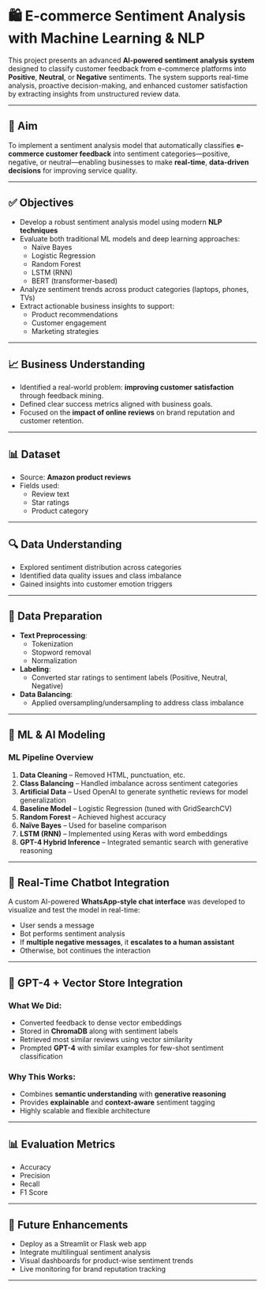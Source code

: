 # 🛍️ E-commerce Sentiment Analysis with Machine Learning & NLP

This project presents an advanced **AI-powered sentiment analysis system** designed to classify customer feedback from e-commerce platforms into **Positive**, **Neutral**, or **Negative** sentiments. The system supports real-time analysis, proactive decision-making, and enhanced customer satisfaction by extracting insights from unstructured review data.

---

## 🎯 Aim

To implement a sentiment analysis model that automatically classifies **e-commerce customer feedback** into sentiment categories—positive, negative, or neutral—enabling businesses to make **real-time**, **data-driven decisions** for improving service quality.

---

## ✅ Objectives

- Develop a robust sentiment analysis model using modern **NLP techniques**
- Evaluate both traditional ML models and deep learning approaches:
  - Naïve Bayes
  - Logistic Regression
  - Random Forest
  - LSTM (RNN)
  - BERT (transformer-based)
- Analyze sentiment trends across product categories (laptops, phones, TVs)
- Extract actionable business insights to support:
  - Product recommendations
  - Customer engagement
  - Marketing strategies

---

## 📈 Business Understanding

- Identified a real-world problem: **improving customer satisfaction** through feedback mining.
- Defined clear success metrics aligned with business goals.
- Focused on the **impact of online reviews** on brand reputation and customer retention.

---

## 📊 Dataset

- Source: **Amazon product reviews**
- Fields used:
  - Review text
  - Star ratings
  - Product category

---

## 🔍 Data Understanding

- Explored sentiment distribution across categories
- Identified data quality issues and class imbalance
- Gained insights into customer emotion triggers

---

## 🧹 Data Preparation

- **Text Preprocessing**:
  - Tokenization
  - Stopword removal
  - Normalization
- **Labeling**:
  - Converted star ratings to sentiment labels (Positive, Neutral, Negative)
- **Data Balancing**:
  - Applied oversampling/undersampling to address class imbalance

---

## 🤖 ML & AI Modeling

### ML Pipeline Overview

1. **Data Cleaning** – Removed HTML, punctuation, etc.
2. **Class Balancing** – Handled imbalance across sentiment categories
3. **Artificial Data** – Used OpenAI to generate synthetic reviews for model generalization
4. **Baseline Model** – Logistic Regression (tuned with GridSearchCV)
5. **Random Forest** – Achieved highest accuracy
6. **Naïve Bayes** – Used for baseline comparison
7. **LSTM (RNN)** – Implemented using Keras with word embeddings
8. **GPT-4 Hybrid Inference** – Integrated semantic search with generative reasoning

---

## 💬 Real-Time Chatbot Integration

A custom AI-powered **WhatsApp-style chat interface** was developed to visualize and test the model in real-time:

- User sends a message
- Bot performs sentiment analysis
- If **multiple negative messages**, it **escalates to a human assistant**
- Otherwise, bot continues the interaction

---

## 🧠 GPT-4 + Vector Store Integration

### What We Did:
- Converted feedback to dense vector embeddings
- Stored in **ChromaDB** along with sentiment labels
- Retrieved most similar reviews using vector similarity
- Prompted **GPT-4** with similar examples for few-shot sentiment classification

### Why This Works:
- Combines **semantic understanding** with **generative reasoning**
- Provides **explainable** and **context-aware** sentiment tagging
- Highly scalable and flexible architecture

---

## 📊 Evaluation Metrics

- Accuracy
- Precision
- Recall
- F1 Score

---

## 🚀 Future Enhancements

- Deploy as a Streamlit or Flask web app
- Integrate multilingual sentiment analysis
- Visual dashboards for product-wise sentiment trends
- Live monitoring for brand reputation tracking

---

#

